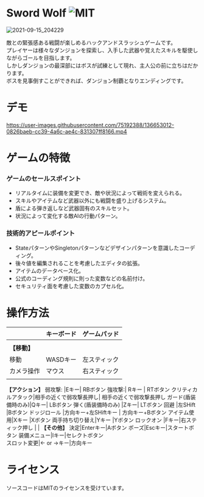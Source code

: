 # Sword Wolf  ![MIT](https://img.shields.io/github/license/asakuma3/SwordWolf)

![2021-09-15_204229](https://user-images.githubusercontent.com/75192388/136656284-46ca502f-5ba8-4ab0-906a-845461a2e828.jpg)

敵との緊張感ある戦闘が楽しめるハックアンドスラッシュゲームです。  
プレイヤーは様々なダンジョンを探索し、入手した武器や覚えたスキルを駆使しながらゴールを目指します。  
しかしダンジョンの最深部にはボスが試練として現れ、主人公の前に立ちはだかります。  
ボスを見事倒すことができれば、ダンジョン制覇となりエンディングです。

# デモ

https://user-images.githubusercontent.com/75192388/136653012-0826baeb-cc39-4a6c-ae4c-831307ff8166.mp4

# ゲームの特徴

### ゲームのセールスポイント
- リアルタイムに装備を変更でき、敵や状況によって戦術を変えられる。
- スキルやアイテムなど武器以外にも戦闘を盛り上げるシステム。
- 盾による弾き返しなど武器固有のスキルセット。
- 状況によって変化する敵AIの行動パターン。


### 技術的アピールポイント
- StateパターンやSingletonパターンなどデザインパターンを意識したコーディング。
- 後々値を編集されることを考慮したエディタの拡張。
- アイテムのデータベース化。
- 公式のコーディング規則に則った変数などの名前付け。
- セキュリティ面を考慮した変数のカプセル化。

# 操作方法

　|**キーボード**|**ゲームパッド**  
-|-|-
 | | 
**【移動】**| | 
移動|WASDキー|左スティック  
カメラ操作|マウス|右スティック
 | | 
**【アクション】**
弱攻撃: |Eキー| RBボタン
強攻撃:| Rキー | RTボタン
クリティカルアタック|相手の近くで弱攻撃長押し|  相手の近くで弱攻撃長押し
ガード(盾装備時のみ)|Qキー|  LBボタン
弾く(盾装備時のみ) |Zキー|  LTボタン
回避 |左SHift  |Bボタン
ドッジロール |方向キー+左SHiftキー | 方向キー+Bボタン
アイテム使用|Xキー |Xボタン
両手持ち切り替え|Yキー |Yボタン
ロックオン |Fキー|右スティック押し
 | | 
**【その他】**
決定|Enterキー|Aボタン
ポーズ|Escキー|スタートボタン
装備メニュー|Iキー|セレクトボタン  
スロット変更|← or →キー|方向キー  
 

# ライセンス
ソースコードはMITのライセンスを受けています。
